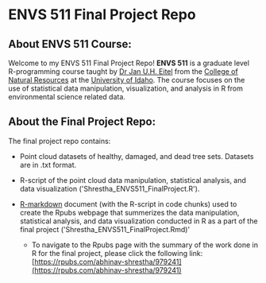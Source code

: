 # ENVS 511 Final Project Repo

## About ENVS 511 Course:
Welcome to my ENVS 511 Final Project Repo! **ENVS 511** is a graduate level R-programming course taught by [Dr Jan U.H. Eitel](https://www.uidaho.edu/cnr/faculty/eitel-j) from the [College of Natural Resources](https://www.uidaho.edu/cnr) at the [University of Idaho](https://www.uidaho.edu/). The course focuses on the use of statistical data manipulation, visualization, and analysis in R from environmental science related data. 

## About the Final Project Repo:
The final project repo contains: 

* Point cloud datasets of healthy, damaged, and dead tree sets. Datasets are in .txt format. 
* R-script of the point cloud data manipulation, statistical analysis, and data visualization ('Shrestha_ENVS511_FinalProject.R').
* [R-markdown](https://rmarkdown.rstudio.com/) document (with the R-script in code chunks) used to create the Rpubs webpage that summerizes the data manipulation, statistical analysis, and data visualization conducted in R as a part of the final project ('Shrestha_ENVS511_FinalProject.Rmd)'

    + To navigate to the Rpubs page with the summary of the work done in R for the final project, please click the following link: [https://rpubs.com/abhinav-shrestha/979241](https://rpubs.com/abhinav-shrestha/979241) 

